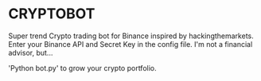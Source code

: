 # CRYPTOBOT
Super trend Crypto trading bot for Binance inspired by hackingthemarkets.
Enter your Binance API and Secret Key in the config file.
I'm not a financial advisor, but...

'Python bot.py' to grow your crypto portfolio. 
